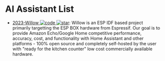 # AI Assistant List

- [2023-Willow ![code](https://ng-tech.icu/assets/code.svg) ![star](https://img.shields.io/github/stars/toverainc/willow)](https://github.com/toverainc/willow): Willow is an ESP IDF based project primarily targetting the ESP BOX hardware from Espressif. Our goal is to provide Amazon Echo/Google Home competitive performance, accuracy, cost, and functionality with Home Assistant and other platforms - 100% open source and completely self-hosted by the user with "ready for the kitchen counter" low cost commercially available hardware.
